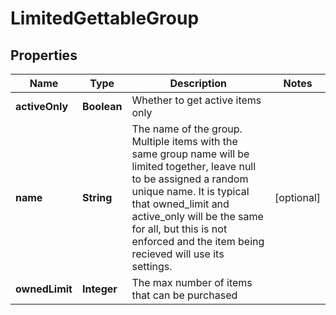 
# LimitedGettableGroup

## Properties
Name | Type | Description | Notes
------------ | ------------- | ------------- | -------------
**activeOnly** | **Boolean** | Whether to get active items only | 
**name** | **String** | The name of the group. Multiple items with the same group name will be limited together, leave null to be assigned a random unique name. It is typical that owned_limit and active_only will be the same for all, but this is not enforced and the item being recieved will use its settings. |  [optional]
**ownedLimit** | **Integer** | The max number of items that can be purchased | 



